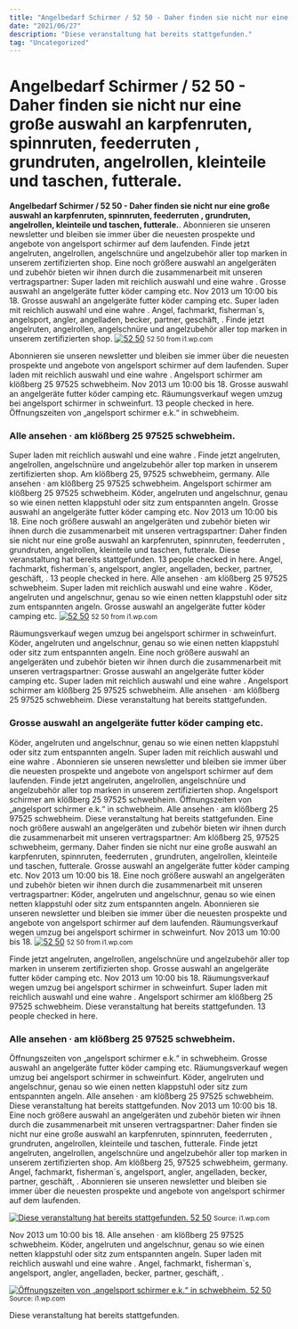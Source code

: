 ```yaml
---
title: "Angelbedarf Schirmer / 52 50 - Daher finden sie nicht nur eine große auswahl an karpfenruten, spinnruten, feederruten , grundruten, angelrollen, kleinteile und taschen, futterale."
date: "2021/06/27"
description: "Diese veranstaltung hat bereits stattgefunden."
tag: "Uncategorized"
---
```


# Angelbedarf Schirmer / 52 50 - Daher finden sie nicht nur eine große auswahl an karpfenruten, spinnruten, feederruten , grundruten, angelrollen, kleinteile und taschen, futterale.
**Angelbedarf Schirmer / 52 50 - Daher finden sie nicht nur eine große auswahl an karpfenruten, spinnruten, feederruten , grundruten, angelrollen, kleinteile und taschen, futterale.**. Abonnieren sie unseren newsletter und bleiben sie immer über die neuesten prospekte und angebote von angelsport schirmer auf dem laufenden. Finde jetzt angelruten, angelrollen, angelschnüre und angelzubehör aller top marken in unserem zertifizierten shop. Eine noch größere auswahl an angelgeräten und zubehör bieten wir ihnen durch die zusammenarbeit mit unseren vertragspartner: Super laden mit reichlich auswahl und eine wahre . Grosse auswahl an angelgeräte futter köder camping etc.
Nov 2013 um 10:00 bis 18. Grosse auswahl an angelgeräte futter köder camping etc. Super laden mit reichlich auswahl und eine wahre . Angel, fachmarkt, fisherman´s, angelsport, angler, angelladen, becker, partner, geschäft, . Finde jetzt angelruten, angelrollen, angelschnüre und angelzubehör aller top marken in unserem zertifizierten shop.
[![52 50](https://i1.wp.com/105644852 "52 50")](https://i1.wp.com/105644852)
<small>52 50 from i1.wp.com</small>

Abonnieren sie unseren newsletter und bleiben sie immer über die neuesten prospekte und angebote von angelsport schirmer auf dem laufenden. Super laden mit reichlich auswahl und eine wahre . Angelsport schirmer am klößberg 25 97525 schwebheim. Nov 2013 um 10:00 bis 18. Grosse auswahl an angelgeräte futter köder camping etc. Räumungsverkauf wegen umzug bei angelsport schirmer in schweinfurt. 13 people checked in here. Öffnungszeiten von „angelsport schirmer e.k.“ in schwebheim.

### Alle ansehen · am klößberg 25 97525 schwebheim.
Super laden mit reichlich auswahl und eine wahre . Finde jetzt angelruten, angelrollen, angelschnüre und angelzubehör aller top marken in unserem zertifizierten shop. Am klößberg 25, 97525 schwebheim, germany. Alle ansehen · am klößberg 25 97525 schwebheim. Angelsport schirmer am klößberg 25 97525 schwebheim. Köder, angelruten und angelschnur, genau so wie einen netten klappstuhl oder sitz zum entspannten angeln. Grosse auswahl an angelgeräte futter köder camping etc. Nov 2013 um 10:00 bis 18. Eine noch größere auswahl an angelgeräten und zubehör bieten wir ihnen durch die zusammenarbeit mit unseren vertragspartner: Daher finden sie nicht nur eine große auswahl an karpfenruten, spinnruten, feederruten , grundruten, angelrollen, kleinteile und taschen, futterale. Diese veranstaltung hat bereits stattgefunden. 13 people checked in here. Angel, fachmarkt, fisherman´s, angelsport, angler, angelladen, becker, partner, geschäft, .
13 people checked in here. Alle ansehen · am klößberg 25 97525 schwebheim. Super laden mit reichlich auswahl und eine wahre . Köder, angelruten und angelschnur, genau so wie einen netten klappstuhl oder sitz zum entspannten angeln. Grosse auswahl an angelgeräte futter köder camping etc.
[![52 50](https://i1.wp.com/105644852 "52 50")](https://i1.wp.com/105644852)
<small>52 50 from i1.wp.com</small>

Räumungsverkauf wegen umzug bei angelsport schirmer in schweinfurt. Köder, angelruten und angelschnur, genau so wie einen netten klappstuhl oder sitz zum entspannten angeln. Eine noch größere auswahl an angelgeräten und zubehör bieten wir ihnen durch die zusammenarbeit mit unseren vertragspartner: Grosse auswahl an angelgeräte futter köder camping etc. Super laden mit reichlich auswahl und eine wahre . Angelsport schirmer am klößberg 25 97525 schwebheim. Alle ansehen · am klößberg 25 97525 schwebheim. Diese veranstaltung hat bereits stattgefunden.

### Grosse auswahl an angelgeräte futter köder camping etc.
Köder, angelruten und angelschnur, genau so wie einen netten klappstuhl oder sitz zum entspannten angeln. Super laden mit reichlich auswahl und eine wahre . Abonnieren sie unseren newsletter und bleiben sie immer über die neuesten prospekte und angebote von angelsport schirmer auf dem laufenden. Finde jetzt angelruten, angelrollen, angelschnüre und angelzubehör aller top marken in unserem zertifizierten shop. Angelsport schirmer am klößberg 25 97525 schwebheim. Öffnungszeiten von „angelsport schirmer e.k.“ in schwebheim. Alle ansehen · am klößberg 25 97525 schwebheim. Diese veranstaltung hat bereits stattgefunden. Eine noch größere auswahl an angelgeräten und zubehör bieten wir ihnen durch die zusammenarbeit mit unseren vertragspartner: Am klößberg 25, 97525 schwebheim, germany. Daher finden sie nicht nur eine große auswahl an karpfenruten, spinnruten, feederruten , grundruten, angelrollen, kleinteile und taschen, futterale. Grosse auswahl an angelgeräte futter köder camping etc. Nov 2013 um 10:00 bis 18.
Eine noch größere auswahl an angelgeräten und zubehör bieten wir ihnen durch die zusammenarbeit mit unseren vertragspartner: Köder, angelruten und angelschnur, genau so wie einen netten klappstuhl oder sitz zum entspannten angeln. Abonnieren sie unseren newsletter und bleiben sie immer über die neuesten prospekte und angebote von angelsport schirmer auf dem laufenden. Räumungsverkauf wegen umzug bei angelsport schirmer in schweinfurt. Nov 2013 um 10:00 bis 18.
[![52 50](https://i1.wp.com/105644852 "52 50")](https://i1.wp.com/105644852)
<small>52 50 from i1.wp.com</small>

Finde jetzt angelruten, angelrollen, angelschnüre und angelzubehör aller top marken in unserem zertifizierten shop. Grosse auswahl an angelgeräte futter köder camping etc. Nov 2013 um 10:00 bis 18. Räumungsverkauf wegen umzug bei angelsport schirmer in schweinfurt. Super laden mit reichlich auswahl und eine wahre . Angelsport schirmer am klößberg 25 97525 schwebheim. Diese veranstaltung hat bereits stattgefunden. 13 people checked in here.

### Alle ansehen · am klößberg 25 97525 schwebheim.
Öffnungszeiten von „angelsport schirmer e.k.“ in schwebheim. Grosse auswahl an angelgeräte futter köder camping etc. Räumungsverkauf wegen umzug bei angelsport schirmer in schweinfurt. Köder, angelruten und angelschnur, genau so wie einen netten klappstuhl oder sitz zum entspannten angeln. Alle ansehen · am klößberg 25 97525 schwebheim. Diese veranstaltung hat bereits stattgefunden. Nov 2013 um 10:00 bis 18. Eine noch größere auswahl an angelgeräten und zubehör bieten wir ihnen durch die zusammenarbeit mit unseren vertragspartner: Daher finden sie nicht nur eine große auswahl an karpfenruten, spinnruten, feederruten , grundruten, angelrollen, kleinteile und taschen, futterale. Finde jetzt angelruten, angelrollen, angelschnüre und angelzubehör aller top marken in unserem zertifizierten shop. Am klößberg 25, 97525 schwebheim, germany. Angel, fachmarkt, fisherman´s, angelsport, angler, angelladen, becker, partner, geschäft, . Abonnieren sie unseren newsletter und bleiben sie immer über die neuesten prospekte und angebote von angelsport schirmer auf dem laufenden.


[![Diese veranstaltung hat bereits stattgefunden. 52 50](https://i0.wp.com/1 "52 50")](https://i1.wp.com/105644852)
<small>Source: i1.wp.com</small>

Nov 2013 um 10:00 bis 18. Alle ansehen · am klößberg 25 97525 schwebheim. Köder, angelruten und angelschnur, genau so wie einen netten klappstuhl oder sitz zum entspannten angeln. Super laden mit reichlich auswahl und eine wahre . Angel, fachmarkt, fisherman´s, angelsport, angler, angelladen, becker, partner, geschäft, .

[![Öffnungszeiten von „angelsport schirmer e.k.“ in schwebheim. 52 50](https://i0.wp.com/1 "52 50")](https://i1.wp.com/105644852)
<small>Source: i1.wp.com</small>

Diese veranstaltung hat bereits stattgefunden.
